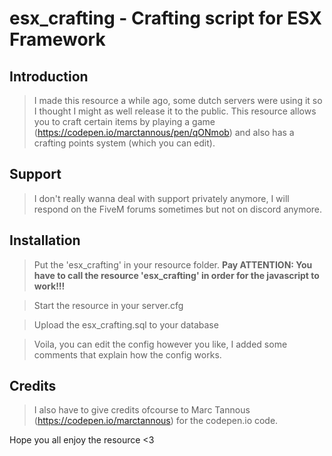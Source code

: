 # esx_crafting - Crafting script for ESX Framework

## Introduction

> I made this resource a while ago, some dutch servers were using it so I thought I might as well release it to the public. This resource allows you to craft certain items by playing a game (https://codepen.io/marctannous/pen/qONmob) and also has a crafting points system (which you can edit).

## Support

> I don't really wanna deal with support privately anymore, I will respond on the FiveM forums sometimes but not on discord anymore.

## Installation

> Put the 'esx_crafting' in your resource folder. **Pay ATTENTION: You have to call the resource 'esx_crafting' in order for the javascript to work!!!**

> Start the resource in your server.cfg

> Upload the esx_crafting.sql to your database

> Voila, you can edit the config however you like, I added some comments that explain how the config works.

## Credits

> I also have to give credits ofcourse to Marc Tannous (https://codepen.io/marctannous) for the codepen.io code.

Hope you all enjoy the resource <3

